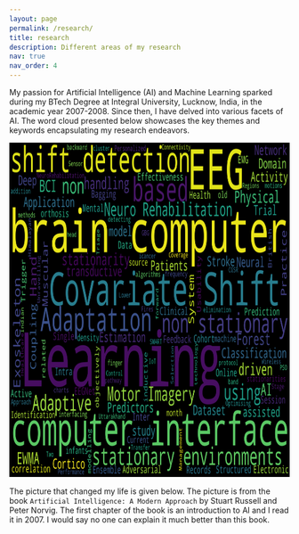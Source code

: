 ```yaml
---
layout: page
permalink: /research/
title: research
description: Different areas of my research
nav: true
nav_order: 4
---
```

My passion for Artificial Intelligence (AI) and Machine Learning sparked during my BTech Degree at Integral University, Lucknow, India, in the academic year 2007-2008. Since then, I have delved into various facets of AI. The word cloud presented below showcases the key themes and keywords encapsulating my research endeavors.

<p align="center">
  <img width="600" height="600" src="assets/img/wordcloud.png">
</p>

The picture that changed my life is given below. The picture is from the book ``Artificial Intelligence: A Modern Approach`` by Stuart Russell and Peter Norvig. The first chapter of the book is an introduction to AI and I read it in 2007. I would say no one can explain it much better than this book.